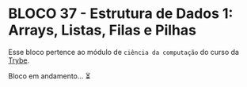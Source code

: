 # BLOCO 37 - Estrutura de Dados 1: Arrays, Listas, Filas e Pilhas



Esse bloco pertence ao módulo de `ciência da computação` do curso da [Trybe](https://www.betrybe.com/). 

Bloco em andamento... :hourglass_flowing_sand:

